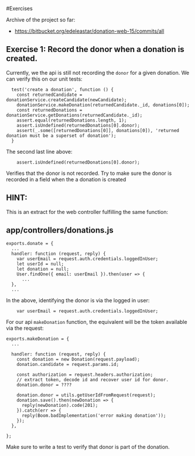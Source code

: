 #Exercises

Archive of the project so far:

- <https://bitbucket.org/edeleastar/donation-web-15/commits/all>


## Exercise 1: Record the donor when a donation is created.

Currently, we the api is still not recording the `donor` for a given donation. We can verify this on our unit tests:

~~~
  test('create a donation', function () {
    const returnedCandidate = donationService.createCandidate(newCandidate);
    donationService.makeDonation(returnedCandidate._id, donations[0]);
    const returnedDonations = donationService.getDonations(returnedCandidate._id);
    assert.equal(returnedDonations.length, 1);
    assert.isUndefined(returnedDonations[0].donor);
    assert(_.some([returnedDonations[0]], donations[0]), 'returned donation must be a superset of donation');
  }
~~~

The second last line above:

~~~
    assert.isUndefined(returnedDonations[0].donor);
~~~

Verifies that the donor is not recorded. Try to make sure the donor is recorded in a field when the a donation is created

## HINT:

This is an extract for the web controller fulfilling the same function:

## app/controllers/donations.js

~~~
exports.donate = {
  ...
  handler: function (request, reply) {
    var userEmail = request.auth.credentials.loggedInUser;
    let userId = null;
    let donation = null;
    User.findOne({ email: userEmail }).then(user => {
      ...
  },
  ...
~~~

In the above, identifying the donor is via the logged in user:

~~~
    var userEmail = request.auth.credentials.loggedInUser;
~~~

For our api `makeDonation` function, the equivalent will be the token available via the request:

~~~
exports.makeDonation = {
  ...

  handler: function (request, reply) {
    const donation = new Donation(request.payload);
    donation.candidate = request.params.id;

    const authorization = request.headers.authorization;
    // extract token, decode id and recover user id for donor.
    donation.donor = ????

    donation.donor = utils.getUserIdFromRequest(request);
    donation.save().then(newDonation => {
      reply(newDonation).code(201);
    }).catch(err => {
      reply(Boom.badImplementation('error making donation'));
    });
  },

};
~~~

Make sure to write a test to verify that donor is part of the donation.

